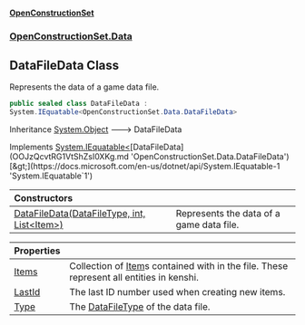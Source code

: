 #### [OpenConstructionSet](index.md 'index')
### [OpenConstructionSet.Data](index.md#OpenConstructionSet_Data 'OpenConstructionSet.Data')
## DataFileData Class
Represents the data of a game data file.  
```csharp
public sealed class DataFileData :
System.IEquatable<OpenConstructionSet.Data.DataFileData>
```

Inheritance [System.Object](https://docs.microsoft.com/en-us/dotnet/api/System.Object 'System.Object') &#129106; DataFileData  

Implements [System.IEquatable&lt;](https://docs.microsoft.com/en-us/dotnet/api/System.IEquatable-1 'System.IEquatable`1')[DataFileData](OOJzQcvtRG1VtShZsI0XKg.md 'OpenConstructionSet.Data.DataFileData')[&gt;](https://docs.microsoft.com/en-us/dotnet/api/System.IEquatable-1 'System.IEquatable`1')  

| Constructors | |
| :--- | :--- |
| [DataFileData(DataFileType, int, List&lt;Item&gt;)](C92RWWA7sEVRt1GK6Jt42w.md 'OpenConstructionSet.Data.DataFileData.DataFileData(OpenConstructionSet.Data.DataFileType, int, System.Collections.Generic.List&lt;OpenConstructionSet.Data.Item&gt;)') | Represents the data of a game data file.<br/> |

| Properties | |
| :--- | :--- |
| [Items](9K3GiU2u1uilCYgESMTlYA.md 'OpenConstructionSet.Data.DataFileData.Items') | Collection of [Item](n8yymaCCgJR7t826C4USew.md 'OpenConstructionSet.Data.Item')s contained with in the file. These represent all entities in kenshi.<br/> |
| [LastId](A0iHrvUT5H5SNZzSbXJTNQ.md 'OpenConstructionSet.Data.DataFileData.LastId') | The last ID number used when creating new items.<br/> |
| [Type](VrmLK2kIsb+BGSe9IVZW6g.md 'OpenConstructionSet.Data.DataFileData.Type') | The [DataFileType](0ojV5yrqYlM2+XN8BqwIvw.md 'OpenConstructionSet.Data.DataFileType') of the data file.<br/> |
